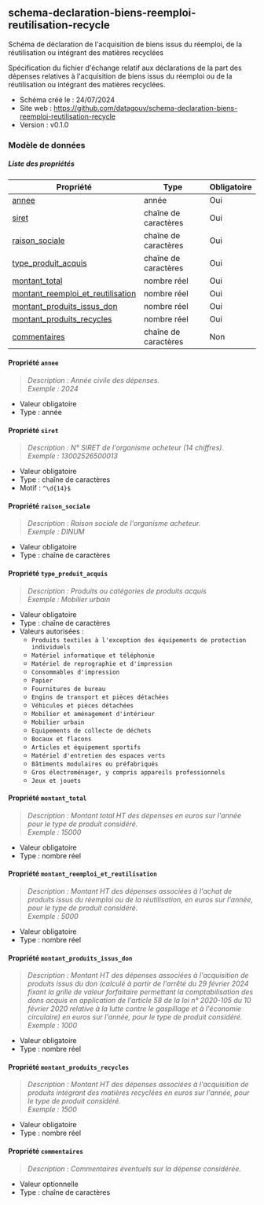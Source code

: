 <MenuSchema />

## schema-declaration-biens-reemploi-reutilisation-recycle

Schéma de déclaration de l'acquisition de biens issus du réemploi, de la réutilisation ou intégrant des matières recyclées

Spécification du fichier d'échange relatif aux déclarations de la part des dépenses relatives à l'acquisition de biens issus du réemploi ou de la réutilisation ou intégrant des matières recyclées.

- Schéma créé le : 24/07/2024
- Site web : https://github.com/datagouv/schema-declaration-biens-reemploi-reutilisation-recycle
- Version : v0.1.0

### Modèle de données


##### Liste des propriétés

| Propriété | Type | Obligatoire |
| -- | -- | -- |
| [annee](#propriete-annee) | année  | Oui |
| [siret](#propriete-siret) | chaîne de caractères  | Oui |
| [raison_sociale](#propriete-raison-sociale) | chaîne de caractères  | Oui |
| [type_produit_acquis](#propriete-type-produit-acquis) | chaîne de caractères  | Oui |
| [montant_total](#propriete-montant-total) | nombre réel  | Oui |
| [montant_reemploi_et_reutilisation](#propriete-montant-reemploi-et-reutilisation) | nombre réel  | Oui |
| [montant_produits_issus_don](#propriete-montant-produits-issus-don) | nombre réel  | Oui |
| [montant_produits_recycles](#propriete-montant-produits-recycles) | nombre réel  | Oui |
| [commentaires](#propriete-commentaires) | chaîne de caractères  | Non |

#### Propriété `annee`

> *Description : Année civile des dépenses.*<br/>*Exemple : 2024*
- Valeur obligatoire
- Type : année

#### Propriété `siret`

> *Description : N° SIRET de l'organisme acheteur (14 chiffres).*<br/>*Exemple : 13002526500013*
- Valeur obligatoire
- Type : chaîne de caractères
- Motif : `^\d{14}$`

#### Propriété `raison_sociale`

> *Description : Raison sociale de l'organisme acheteur.*<br/>*Exemple : DINUM*
- Valeur obligatoire
- Type : chaîne de caractères

#### Propriété `type_produit_acquis`

> *Description : Produits ou catégories de produits acquis*<br/>*Exemple : Mobilier urbain*
- Valeur obligatoire
- Type : chaîne de caractères
- Valeurs autorisées : 
    - `Produits textiles à l'exception des équipements de protection individuels`
    - `Matériel informatique et téléphonie`
    - `Matériel de reprographie et d'impression`
    - `Consommables d'impression`
    - `Papier`
    - `Fournitures de bureau`
    - `Engins de transport et pièces détachées`
    - `Véhicules et pièces détachées`
    - `Mobilier et aménagement d'intérieur`
    - `Mobilier urbain`
    - `Equipements de collecte de déchets`
    - `Bocaux et flacons`
    - `Articles et équipement sportifs`
    - `Matériel d'entretien des espaces verts`
    - `Bâtiments modulaires ou préfabriqués`
    - `Gros électroménager, y compris appareils professionnels`
    - `Jeux et jouets`

#### Propriété `montant_total`

> *Description : Montant total HT des dépenses en euros sur l'année pour le type de produit considéré.*<br/>*Exemple : 15000*
- Valeur obligatoire
- Type : nombre réel

#### Propriété `montant_reemploi_et_reutilisation`

> *Description : Montant HT des dépenses associées à l'achat de produits issus du réemploi ou de la réutilisation, en euros sur l'année, pour le type de produit considéré.*<br/>*Exemple : 5000*
- Valeur obligatoire
- Type : nombre réel

#### Propriété `montant_produits_issus_don`

> *Description : Montant HT des dépenses associées à l'acquisition de produits issus du don (calculé à partir de l'arrêté du 29 février 2024 fixant la grille de valeur forfaitaire permettant la comptabilisation des dons acquis en application de l'article 58 de la loi n° 2020-105 du 10 février 2020 relative à la lutte contre le gaspillage et à l'économie circulaire) en euros sur l'année, pour le type de produit considéré.*<br/>*Exemple : 1000*
- Valeur obligatoire
- Type : nombre réel

#### Propriété `montant_produits_recycles`

> *Description : Montant HT des dépenses associées à l'acquisition de produits intégrant des matières recyclées en euros sur l'année, pour le type de produit considéré.*<br/>*Exemple : 1500*
- Valeur obligatoire
- Type : nombre réel

#### Propriété `commentaires`

> *Description : Commentaires éventuels sur la dépense considérée.*
- Valeur optionnelle
- Type : chaîne de caractères

